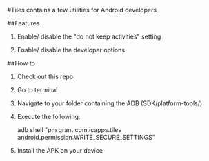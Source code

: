 #Tiles contains a few utilities for Android developers

##Features

1) Enable/ disable the "do not keep activities" setting

2) Enable/ disable the developer options

##How to

1) Check out this repo

2) Go to terminal

3) Navigate to your folder containing the ADB (SDK/platform-tools/)

4) Execute the following:


    adb shell "pm grant com.icapps.tiles android.permission.WRITE_SECURE_SETTINGS"


5) Install the APK on your device
